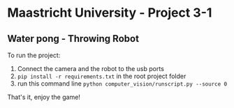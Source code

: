 # Maastricht University - Project 3-1 
## Water pong - Throwing Robot

To run the project:

1. Connect the camera and the robot to the usb ports
2. ```pip install -r requirements.txt``` in the root project folder
3. run this command line ```python computer_vision/runscript.py --source 0```

That's it, enjoy the game!
